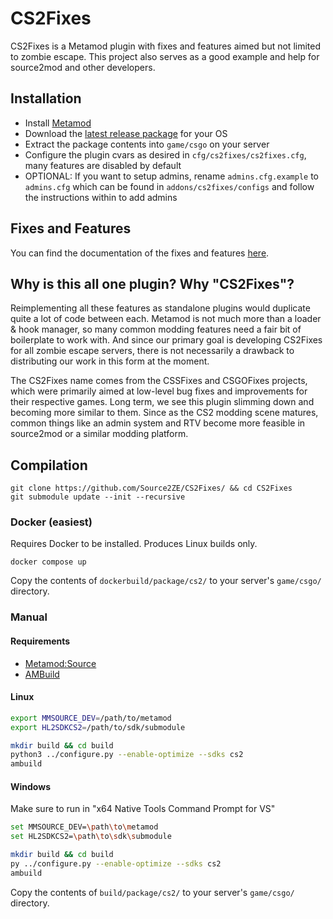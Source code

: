 # CS2Fixes

CS2Fixes is a Metamod plugin with fixes and features aimed but not limited to zombie escape. This project also serves as a good example and help for source2mod and other developers.

## Installation

- Install [Metamod](https://cs2.poggu.me/metamod/installation/)
- Download the [latest release package](https://github.com/Source2ZE/CS2Fixes/releases) for your OS
- Extract the package contents into `game/csgo` on your server
- Configure the plugin cvars as desired in `cfg/cs2fixes/cs2fixes.cfg`, many features are disabled by default
- OPTIONAL: If you want to setup admins, rename `admins.cfg.example` to `admins.cfg` which can be found in `addons/cs2fixes/configs` and follow the instructions within to add admins

## Fixes and Features
You can find the documentation of the fixes and features [here](../../wiki/Home).

## Why is this all one plugin? Why "CS2Fixes"?

Reimplementing all these features as standalone plugins would duplicate quite a lot of code between each. Metamod is not much more than a loader & hook manager, so many common modding features need a fair bit of boilerplate to work with. And since our primary goal is developing CS2Fixes for all zombie escape servers, there is not necessarily a drawback to distributing our work in this form at the moment.

The CS2Fixes name comes from the CSSFixes and CSGOFixes projects, which were primarily aimed at low-level bug fixes and improvements for their respective games. Long term, we see this plugin slimming down and becoming more similar to them. Since as the CS2 modding scene matures, common things like an admin system and RTV become more feasible in source2mod or a similar modding platform.

## Compilation

```
git clone https://github.com/Source2ZE/CS2Fixes/ && cd CS2Fixes
git submodule update --init --recursive
```
### Docker (easiest)

Requires Docker to be installed. Produces Linux builds only.

```
docker compose up
```

Copy the contents of `dockerbuild/package/cs2/` to your server's `game/csgo/` directory.

### Manual

#### Requirements
- [Metamod:Source](https://github.com/alliedmodders/metamod-source)
- [AMBuild](https://wiki.alliedmods.net/Ambuild)

#### Linux
```bash
export MMSOURCE_DEV=/path/to/metamod
export HL2SDKCS2=/path/to/sdk/submodule

mkdir build && cd build
python3 ../configure.py --enable-optimize --sdks cs2
ambuild
```

#### Windows

Make sure to run in "x64 Native Tools Command Prompt for VS"

```bash
set MMSOURCE_DEV=\path\to\metamod
set HL2SDKCS2=\path\to\sdk\submodule

mkdir build && cd build
py ../configure.py --enable-optimize --sdks cs2
ambuild
```

Copy the contents of `build/package/cs2/` to your server's `game/csgo/` directory.
